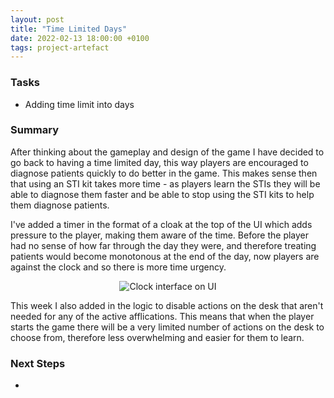 ```yaml
---
layout: post
title: "Time Limited Days"
date: 2022-02-13 18:00:00 +0100
tags: project-artefact
---
```


### Tasks
- Adding time limit into days

### Summary
After thinking about the gameplay and design of the game I have decided to go back to having a time limited day, this way players are encouraged to diagnose patients quickly to do better in the game. This makes sense then that using an STI kit takes more time - as players learn the STIs they will be able to diagnose them faster and be able to stop using the STI kits to help them diagnose patients. 

I've added a timer in the format of a cloak at the top of the UI which adds pressure to the player, making them aware of the time. Before the player had no sense of how far through the day they were, and therefore treating patients would become monotonous at the end of the day, now players are against the clock and so there is more time urgency. 

<p align="center">
  <img src="{{site.baseurl}}/assets/day-clock-interface.png" alt="Clock interface on UI"/>
</p>

This week I also added in the logic to disable actions on the desk that aren't needed for any of the active afflications. This means that when the player starts the game there will be a very limited number of actions on the desk to choose from, therefore less overwhelming and easier for them to learn. 

### Next Steps
- 